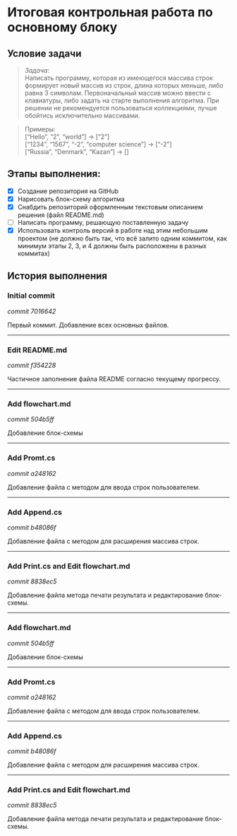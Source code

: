 # Итоговая контрольная работа по основному блоку
## Условие задачи
> *Задача*:   
Написать программу, которая из имеющегося массива строк формирует новый массив из строк, длина которых меньше, либо равна 3 символам. Первоначальный массив можно ввести с клавиатуры, либо задать на старте выполнения алгоритма. При решении не рекомендуется пользоваться коллекциями, лучше обойтись исключительно массивами.

>Примеры:  
[“Hello”, “2”, “world”] → [“2”]  
[“1234”, “1567”, “-2”, “computer science”] → [“-2”]  
[“Russia”, “Denmark”, “Kazan”] → []
## Этапы выполнения:
- [x] Создание репозитория на GitHub
- [x] Нарисовать блок-схему алгоритма
- [x] Снабдить репозиторий оформленным текстовым описанием решения (файл README.md)
- [ ] Написать программу, решающую поставленную задачу
- [x] Использовать контроль версий в работе над этим небольшим проектом (не должно быть так, что всё залито одним коммитом, как минимум этапы 2, 3, и 4 должны быть расположены в разных коммитах)
## История выполнения
### Initial commit
*commit 7016642*

Первый коммит. Добавление всех основных файлов.

---
### Edit README.md
*commit f354228*

Частичное заполнение файла README согласно текущему прогрессу.

---
### Add flowchart.md
*commit 504b5ff*

Добавление блок-схемы

---
### Add Promt.cs
*commit a248162*

Добавление файла с методом для ввода строк пользователем.

---
### Add Append.cs
*commit b48086f*

Добавление файла с методом для расширения массива строк.

---
### Add Print.cs and Edit flowchart.md
*commit 8838ec5*

Добавление файла метода печати результата и редактирование блок-схемы.

---
### Add flowchart.md
*commit 504b5ff*

Добавление блок-схемы

---
### Add Promt.cs
*commit a248162*

Добавление файла с методом для ввода строк пользователем.

---
### Add Append.cs
*commit b48086f*

Добавление файла с методом для расширения массива строк.

---
### Add Print.cs and Edit flowchart.md
*commit 8838ec5*

Добавление файла метода печати результата и редактирование блок-схемы.